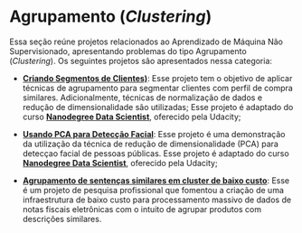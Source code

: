 # **Agrupamento (*Clustering*)**

Essa seção reúne projetos relacionados ao Aprendizado de Máquina Não Supervisionado, apresentando problemas do tipo Agrupamento (*Clustering*). Os seguintes projetos são apresentados nessa categoria:

- **[Criando Segmentos de Clientes)](https://github.com/luizhenriqueds/luizhenriqueds.github.io/tree/master/Clustering/Customer%20Segmentation%20Project)**: Esse projeto tem o objetivo de aplicar técnicas de agrupamento para segmentar clientes com perfil de compra similares. Adicionalmente, técnicas de normalização de dados e redução de dimensionalidade são utilizadas; Esse projeto é adaptado do curso **[Nanodegree Data Scientist](https://br.udacity.com/course/data-scientist--nd025)**, oferecido pela Udacity;

- **[Usando PCA para Detecção Facial](https://github.com/luizhenriqueds/luizhenriqueds.github.io/tree/master/Clustering/PCA)**: Esse projeto é uma demonstração da utilização da técnica de redução de dimensionalidade (PCA) para detecçao facial de pessoas públicas. Esse projeto é adaptado do curso **[Nanodegree Data Scientist](https://br.udacity.com/course/data-scientist--nd025)**, oferecido pela Udacity;

- **[Agrupamento de sentenças similares em cluster de baixo custo](https://github.com/luizhenriqueds/luizhenriqueds.github.io/tree/master/Clustering/Sentence%20similarity%20clustering%20on%20a%20commodity%20cluster%20(AZ))**: Esse é um projeto de pesquisa profissional que fomentou a criação de uma infraestrutura de baixo custo para processamento massivo de dados de notas fiscais eletrônicas com o intuito de agrupar produtos com descrições similares.